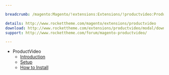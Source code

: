```yaml
---

breadcrumb: /magento:Magento/!extensions:Extensions/!productvideo:ProductVideo

details: http://www.rockettheme.com/magento/extensions/productvideo
download: http://www.rockettheme.com/extensions/productvideo/modal/downloads
support: http://www.rockettheme.com/forum/magento-productvideo/

---
```


* ProductVideo
    * [Introduction](INDEX.md)
    * [Setup](INDEX.md#setup)
    * [How to Install](INDEX.md#how-to-install)